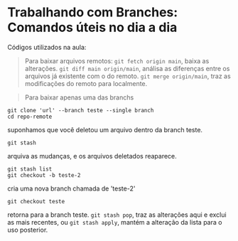 # Trabalhando com Branches: Comandos úteis no dia a dia
Códigos utilizados na aula:

> Para baixar arquivos remotos:
`git fetch origin main`, baixa as alterações.
`git diff main origin/main`, análisa as diferenças entre os arquivos já existente com o do remoto.
`git merge origin/main`, traz as modificações do remoto para localmente.

> Para baixar apenas uma das branchs
````
git clone 'url' --branch teste --single branch
cd repo-remote
````
suponhamos que você deletou um arquivo dentro da branch teste.
````
git stash
````
arquiva as mudanças, e os arquivos deletados reaparece.
````
git stash list
git checkout -b teste-2
````
cria uma nova branch chamada de 'teste-2'
````
git checkout teste
````
retorna para a branch teste.
`git stash pop`, traz as alterações aqui e exclui as mais recentes, ou `git stash apply`, mantém a alteração da lista para o uso posterior.
